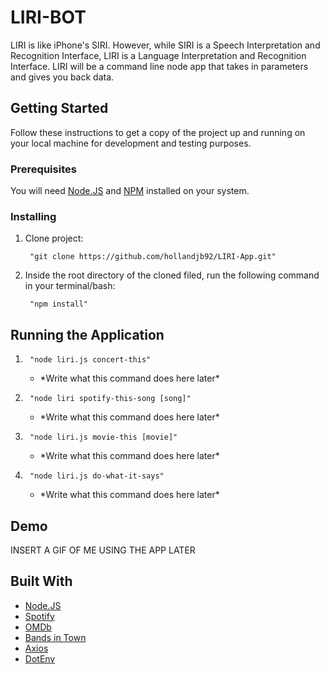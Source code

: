 # LIRI-BOT

<p>LIRI is like iPhone's SIRI. However, while SIRI is a Speech Interpretation and Recognition Interface, LIRI is a Language Interpretation and Recognition Interface. LIRI will be a command line node app that takes in parameters and gives you back data.</p>

## Getting Started

Follow these instructions to get a copy of the project up and running on your local machine for development and testing purposes.

### Prerequisites

<p>You will need <a href="https://nodejs.org/en/">Node.JS</a> and  <a href="https://www.npmjs.com/">NPM</a>  installed on your system.</p>

### Installing

<ol>
<li>
<p>Clone project:</p>
<pre><code> "git clone https://github.com/hollandjb92/LIRI-App.git"
</code></pre>
</li>
<li>
<p>Inside the root directory of the cloned filed, run the following command in your terminal/bash:</p>
<pre><code> "npm install"
</code></pre>
</li>
</ol>

## Running the Application

<ol>
<li>
<pre><code> "node liri.js concert-this"
</code></pre>
<ul>
<li>*Write what this command does here later*</li>
</ul>
</li>
<li>
<pre><code> "node liri spotify-this-song [song]"
</code></pre>
<ul>
<li>*Write what this command does here later*</li>
</ul>
</li>
<li>
<pre><code> "node liri.js movie-this [movie]"
</code></pre>
<ul>
<li>
*Write what this command does here later*
</li>
</ul>
</li>
<li>
<pre><code> "node liri.js do-what-it-says"
</code></pre>
<ul>
<li>*Write what this command does here later*</li>
</ul>
</li>
</ol>


## Demo

<p>INSERT A GIF OF ME USING THE APP LATER</p>

## Built With
<ul>
<li><a href="https://nodejs.org/en/">Node.JS</a></li>
<li><a href="https://www.npmjs.com/package/node-spotify-api">Spotify</a></li>
<li><a href="https://www.npmjs.com/package/omdb" rel="nofollow">OMDb</a></li>
    <li><a href="https://www.artists.bandsintown.com/bandsintown-api" rel="nofollow">Bands in Town</a></li>
<li><a href="https://www.npmjs.com/package/axios" rel="nofollow">Axios</a></li>
  <li><a href="https://www.npmjs.com/package/dotenv" rel="nofollow">DotEnv</a></li>
</ul>
